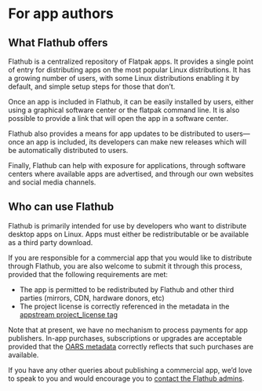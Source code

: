 # For app authors

## What Flathub offers

Flathub is a centralized repository of Flatpak apps. It provides a single point of entry for distributing apps on the most popular Linux distributions. It has a growing number of users, with some Linux distributions enabling it by default, and simple setup steps for those that don’t.

Once an app is included in Flathub, it can be easily installed by users, either using a graphical software center or the flatpak command line. It is also possible to provide a link that will open the app in a software center.

Flathub also provides a means for app updates to be distributed to users—once an app is included, its developers can make new releases which will be automatically distributed to users.

Finally, Flathub can help with exposure for applications, through software centers where available apps are advertised, and through our own websites and social media channels.

## Who can use Flathub

Flathub is primarily intended for use by developers who want to distribute desktop apps on Linux. Apps must either be redistributable or be available as a third party download.

If you are responsible for a commercial app that you would like to distribute through Flathub, you are also welcome to submit it through this process, provided that the following requirements are met:

- The app is permitted to be redistributed by Flathub and other third parties (mirrors, CDN, hardware donors, etc)
- The project license is correctly referenced in the metadata in the [appstream project_license tag](https://www.freedesktop.org/software/appstream/docs/chap-Metadata.html#tag-project_license)

Note that at present, we have no mechanism to process payments for app publishers. In-app purchases, subscriptions or upgrades are acceptable provided that the [OARS metadata](https://hughsie.github.io/oars/generate.html#money) correctly reflects that such purchases are available.

If you have any other queries about publishing a commercial app, we’d love to speak to you and would encourage you to [contact the Flathub admins](mailto:flathub@lists.freedesktop.org).
